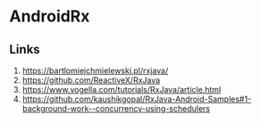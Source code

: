 # AndroidRx

## Links
  1. https://bartlomiejchmielewski.pl/rxjava/
  2. https://github.com/ReactiveX/RxJava
  3. https://www.vogella.com/tutorials/RxJava/article.html
  4. https://github.com/kaushikgopal/RxJava-Android-Samples#1-background-work--concurrency-using-schedulers
